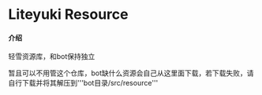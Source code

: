 # Liteyuki Resource

#### 介绍
轻雪资源库，和bot保持独立

暂且可以不用管这个仓库，bot缺什么资源会自己从这里面下载，若下载失败，请自行下载并将其解压到'''bot目录/src/resource'''